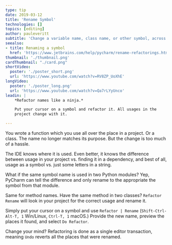 ```yaml
---
type: tip
date: 2019-03-12
title: 'Rename Symbol'
technologies: []
topics: [editing]
author: pauleveritt
subtitle: 'Change a variable name, class name, or other symbol, across the project.'
seealso:
- title: Renaming a symbol
  href: 'https://www.jetbrains.com/help/pycharm/rename-refactorings.html'
thumbnail: './thumbnail.png'
cardThumbnail: "./card.png"
shortVideo:
  poster: './poster_short.png'
  url: 'https://www.youtube.com/watch?v=RV8ZP_UoXhE'
longVideo:
  poster: './poster_long.png'
  url: 'https://www.youtube.com/watch?v=Qa7rLYyUnco'
leadin: |
    *Refactor names like a ninja.*    

    Put your cursor on a symbol and refactor it. All usages in the 
    project change with it.

---
```


You wrote a function which you use all over the place in a project. Or a 
class. The name no longer matches its purpose. But the change is too much 
of a hassle.

The IDE knows where it is used. Even better, it knows the difference between 
usage in your project vs. finding it in a dependency, and best of all, usage 
as a symbol vs. just some letters in a string.

What if the same symbol name is used in two Python modules? Yep, PyCharm 
can tell the difference and only rename to the appropriate the symbol from 
that module.

Same for method names. Have the same method in two classes? `Refactor Rename` 
will look in your project for the correct usage and rename it.

Simply put your cursor on a symbol and use 
`Refactor | Rename` (`Shift-Ctrl-Alt-T, 1` Win/Linux, `Ctrl-T, 1` macOS.) 
Provide the new name, preview the places it found, and select `Do Refactor`.

Change your mind? Refactoring is done as a single editor transaction, 
meaning `Undo` reverts all the places that were renamed.
